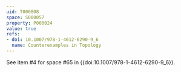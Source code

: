 ```yaml
---
uid: T000808
space: S000057
property: P000024
value: true
refs:
- doi: 10.1007/978-1-4612-6290-9_6
  name: Counterexamples in Topology
---
```


See item #4 for space #65 in {{doi:10.1007/978-1-4612-6290-9_6}}.
